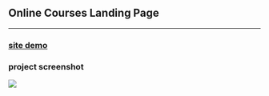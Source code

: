 ## Online Courses Landing Page


---



### [site demo](https://mohammadxxali.github.io/Mystro-Lading-Page/)

### project screenshot
![](https://github.com/mohammadxxali/Mystro-Lading-Page/blob/main/screenshot.png)
